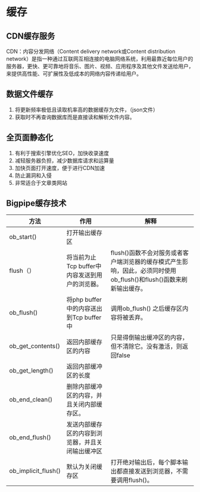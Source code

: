 # 缓存

## CDN缓存服务

CDN：内容分发网络（Content delivery network或Content distribution network）是指一种通过互联网互相连接的电脑网络系统，利用最靠近每位用户的服务器，更快、更可靠地将音乐、图片、视频、应用程序及其他文件发送给用户，来提供高性能、可扩展性及低成本的网络内容传递给用户。 

## 数据文件缓存

1. 将更新频率极低且读取机率高的数据缓存为文件，（json文件）
2. 获取时不再查询数据库而是直接读和解析文件内容。

## 全页面静态化

1. 有利于搜索引擎优化SEO，加快收录速度
2. 减轻服务器负担，减少数据库请求和运算量
3. 加快页面打开速度，便于进行CDN加速
4. 防止漏洞和入侵
5. 非常适合于文章类网站

## Bigpipe缓存技术

| 方法                | 作用                                             | 解释                                                         |
| ------------------- | ------------------------------------------------ | ------------------------------------------------------------ |
| ob_start()          | 打开输出缓存区                                   |                                                              |
| flush（）           | 将当前为止Tcp buffer中内容发送到用户的浏览器。   | flush()函数不会对服务或者客户端浏览器的缓存模式产生影响，因此，必须同时使用ob_flush()和flush()函数来刷新输出缓存。 |
| ob_flush()          | 将php buffer中的内容送出到Tcp buffer中           | 调用ob_flush() 之后缓存区内容将被丢弃。                      |
| ob_get_contents()   | 返回内部缓存区的内容                             | 只是得倒输出缓冲区的内容，但不清除它。没有激活，则返回false  |
| ob_get_length()     | 返回内部缓冲区的长度                             |                                                              |
| ob_end_clean()      | 删除内部缓冲区的内容，并且关闭内部缓存区。       |                                                              |
| ob_end_flush()      | 发送内部缓存区的内容到浏览器，并且关闭输出缓冲区 |                                                              |
| ob_implicit_flush() | 默认为关闭缓存区                                 | 打开绝对输出后，每个脚本输出都直接发送到浏览器，不需要调用flush()。 |

